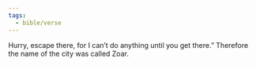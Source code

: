 ```yaml
---
tags:
  - bible/verse
---
```

Hurry, escape there, for I can’t do anything until you get there.” Therefore the name of the city was called Zoar.